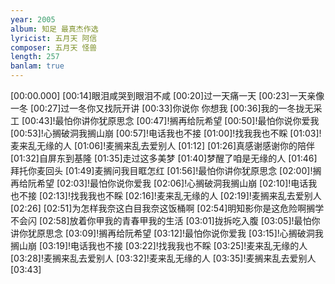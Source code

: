 ```yaml
---
year: 2005
album: 知足 最真杰作选
lyricist: 五月天 阿信
composer: 五月天 怪兽
length: 257
banlam: true
---
```

[00:00.000]
[00:14]眼泪咸哭到眼泪不咸
[00:20]过一天痛一天
[00:23]一天亲像一冬
[00:27]过一冬你又找阮开讲
[00:33]你说你 你想我
[00:36]我的一冬拢无采工
[00:43]!最怕你讲你犹原思念
[00:47]!搁再给阮希望
[00:50]!最怕你说你爱我
[00:53]!心搁破洞我搁山崩
[00:57]!电话我也不接
[01:00]!找我我也不睬
[01:03]!麦来乱无缘的人
[01:06]!麦搁来乱去爱别人
[01:12]
[01:26]真感谢感谢你的陪伴
[01:32]自屏东到基隆
[01:35]走过这多美梦
[01:40]梦醒了咱是无缘的人
[01:46]拜托你麦回头
[01:49]麦搁问我目眶怎红
[01:56]!最怕你讲你犹原思念
[02:00]!搁再给阮希望
[02:03]!最怕你说你爱我
[02:06]!心搁破洞我搁山崩
[02:10]!电话我也不接
[02:13]!找我我也不睬
[02:16]!麦来乱无缘的人
[02:19]!麦搁来乱去爱别人
[02:26]
[02:51]为怎样我奈这白目我奈这饭桶啊
[02:54]明知影你是这危险啊搁学不会闪
[02:58]放着你甲我的青春甲我的生活
[03:01]拢拆吃入腹
[03:05]!最怕你讲你犹原思念
[03:09]!搁再给阮希望
[03:12]!最怕你说你爱我
[03:15]!心搁破洞我搁山崩
[03:19]!电话我也不接
[03:22]!找我我也不睬
[03:25]!麦来乱无缘的人
[03:28]!麦搁来乱去爱别人
[03:32]!麦来乱无缘的人
[03:35]!麦搁来乱去爱别人
[03:43]